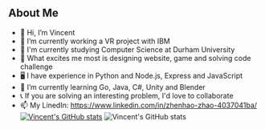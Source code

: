 ## About Me

- 👋 Hi, I’m Vincent
- 🔭 I’m currently working a VR project with IBM
- 📖 I'm currently studying Computer Science at Durham University
- 👀 What excites me most is designing website, game and solving code challenge
- 🖥 I have experience in Python and Node.js, Express and JavaScript 
- 🌱 I’m currently learning Go, Java, C#, Unity and Blender
- 📞 If you are solving an interesting problem, I'd love to collaborate
- 📫 My LinedIn: https://www.linkedin.com/in/zhenhao-zhao-4037041ba/
[![Vincent's GitHub stats](https://github-readme-stats.vercel.app/api?username=Vincent-Zhenhao-ZHAO)](https://github.com/anuraghazra/github-readme-stats)
![Vincent's GitHub stats](https://github-readme-stats.vercel.app/api?username=Vincent-Zhenhao-ZHAO&show_icons=true)


